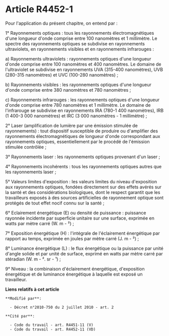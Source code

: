 # Article R4452-1

Pour l'application du présent chapitre, on entend par : 

1° Rayonnements optiques : tous les rayonnements électromagnétiques d'une longueur d'onde comprise entre 100 nanomètres et 1
millimètre. Le spectre des rayonnements optiques se subdivise en rayonnements ultraviolets, en rayonnements visibles et en
rayonnements infrarouges : 

a) Rayonnements ultraviolets : rayonnements optiques d'une longueur d'onde comprise entre 100 nanomètres et 400 nanomètres.
Le domaine de l'ultraviolet se subdivise en rayonnements UVA (315-400 nanomètres), UVB (280-315 nanomètres) et UVC (100-280
nanomètres) ; 

b) Rayonnements visibles : les rayonnements optiques d'une longueur d'onde comprise entre 380 nanomètres et 780 nanomètres ; 

c) Rayonnements infrarouges : les rayonnements optiques d'une longueur d'onde comprise entre 780 nanomètres et 1 millimètre.
Le domaine de l'infrarouge se subdivise en rayonnements IRA (780-1 400 nanomètres), IRB (1 400-3 000 nanomètres) et IRC (3
000 nanomètres - 1 millimètre) ; 

2° Laser (amplification de lumière par une émission stimulée de rayonnements) : tout dispositif susceptible de produire ou
d'amplifier des rayonnements électromagnétiques de longueur d'onde correspondant aux rayonnements optiques, essentiellement
par le procédé de l'émission stimulée contrôlée ; 

3° Rayonnements laser : les rayonnements optiques provenant d'un laser ; 

4° Rayonnements incohérents : tous les rayonnements optiques autres que les rayonnements laser ; 

5° Valeurs limites d'exposition : les valeurs limites du niveau d'exposition aux rayonnements optiques, fondées directement
sur des effets avérés sur la santé et des considérations biologiques, dont le respect garantit que les travailleurs exposés à
des sources artificielles de rayonnement optique sont protégés de tout effet nocif connu sur la santé ; 

6° Eclairement énergétique (E) ou densité de puissance : puissance rayonnée incidente par superficie unitaire sur une
surface, exprimée en watts par mètre carré (W. m - ²) ; 

7° Exposition énergétique (H) : l'intégrale de l'éclairement énergétique par rapport au temps, exprimée en joules par mètre
carré (J. m - ²) ; 

8° Luminance énergétique (L) : le flux énergétique ou la puissance par unité d'angle solide et par unité de surface, exprimé
en watts par mètre carré par stéradian (W. m - ². sr - ¹) ; 

9° Niveau : la combinaison d'éclairement énergétique, d'exposition énergétique et de luminance énergétique à laquelle est
exposé un travailleur.

**Liens relatifs à cet article**

	**Modifié par**:

	  - Décret n°2010-750 du 2 juillet 2010 - art. 2

	**Cité par**:

	  - Code du travail - art. R4451-11 (V)
	  - Code du travail - art. R4452-11 (VD)
